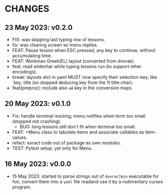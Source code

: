 # CHANGES

## 23 May 2023: v0.2.0

- FIX: was skipping last typing row of lessons.
- fix: was clearing screen w/ menu replies.
- FEAT: Pause lesson when ESC pressed, any key to continue, 
  without accumulating time.
- FEAT: Workman Greek(EL) layout (converted from dvorak).
- feat: read widechar while typing lessons run (to support other encodings).
- break: layouts dict in yaml MUST now specify their selection-key,
  like `key, title (so stopped deducing key from the 1t title-char).
- feat(preproc): include also `aA` key in the conversion maps.

## 20 May 2023: v0.1.0

- Fix: handle terminal resizing; menu notifies when term too small 
  (stopped not crashing).
  - BUG: long lessons still don't fit when terminal too small.
- FEAT: +Menu class to tabulate items and associate callables as item-values.
- refact: exract code out of package as own modules.
- TEST: Pytest setup, yet only for Menu.

## 16 May 2023: v0.0.0

- 15 May 2023: started to parse strings out of `dvorac7min` executable for fun,
  convert them into a `yaml` file readand use it by a rudimentary *curses* program.
  